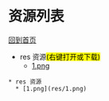
# 资源列表

[回到首页](https://charleechan.github.io/MyWiki)

* res 资源<mark>(右键打开或下载)</mark>
  * [1.png](res/1.png)


```mind:height=300,title=内容概要,color
* res 资源
  * [1.png](res/1.png)
```
